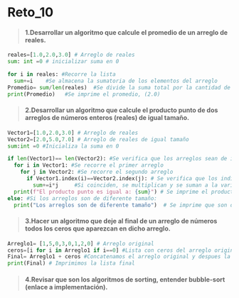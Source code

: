 # Reto_10
>#### 1.Desarrollar un algoritmo que calcule el promedio de un arreglo de reales.

```python
reales=[1.0,2.0,3.0] # Arreglo de reales 
sum: int =0 # inicializar suma en 0

for i in reales: #Recorre la lista
  sum+=i    #Se almacena la sumatoria de los elementos del arreglo
Promedio= sum/len(reales)  #Se divide la suma total por la cantidad de elementos del arreglo
print(Promedio)   #Se imprime el promedio, (2.0)
```
>#### 2.Desarrollar un algoritmo que calcule el producto punto de dos arreglos de números enteros (reales) de igual tamaño.

```python
Vector1=[1.0,2.0,3.0] # Arreglo de reales
Vector2=[2.0,5.0,7.0] # Arreglo de reales de igual tamaño
sum:int =0 #Inicializa la suma en 0

if len(Vector1)== len(Vector2): #Se verifica que los arreglos sean de igual tamaño, si lo son:
  for i in Vector1: #Se recorre el primer arreglo
    for j in Vector2: #Se recorre el segundo arreglo 
      if Vector1.index(i)==Vector2.index(j): # Se verifica que los indices de los arreglos coincidan
        sum+=i*j     #Si coinciden, se multiplican y se suman a la varibale sum
  print(f"El producto punto es igual a: {sum}") # Se imprime el producto punto final
else: #Si los arreglos son de diferente tamaño:
  print("Los arreglos son de diferente tamaño")  # Se imprime que son de diferente tamaño

```
>#### 3.Hacer un algoritmo que deje al final de un arreglo de números todos los ceros que aparezcan en dicho arreglo.

```python
Arreglo1= [1,5,0,3,0,1,2,0] # Arreglo original
ceros=[i for i in Arreglo1 if i==0] #Lista con ceros del arreglo original
Final= Arreglo1 + ceros #Concatenamos el arreglo original y despues la lista de solo ceros que aparecen en dicho arreglo
print(Final) # Imprimimos la lista final
```
>#### 4.Revisar que son los algoritmos de sorting, entender bubble-sort (enlace a implementación).
